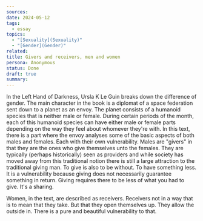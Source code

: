 ```yaml
---
sources: 
date: 2024-05-12
tags:
  - essay
topics:
  - "[Sexuality](Sexuality)"
  - "[Gender](Gender)"
related: 
title: Givers and receivers, men and women
persona: Anonymous
status: Done
draft: true
summary: 
---
```


In the Left Hand of Darkness, Ursla K Le Guin breaks down the difference of gender. The main character in the book is a diplomat of a space federation sent down to a planet as an envoy. The planet consists of a humanoid species that is neither male or female. During certain periods of the month, each of this humanoid species can have either male or female parts depending on the way they feel about whomever they're with. In this text, there is a part where the envoy analyses some of the basic aspects of both males and females. Each with their own vulnerability. Males are "givers" in that they are the ones who give themselves unto the females. They are typically (perhaps historically) seen as providers and while society has moved away from this traditional notion there is still a large attraction to the traditional giving man. To give is also to be without. To have something less. It is a vulnerability because giving does not necessarily guarantee something in return. Giving requires there to be less of what you had to give. It's a sharing. 

Women, in the text, are described as receivers. Receivers not in a way that is to mean that they take. But that they open themselves up. They allow the outside in. There is a pure and beautiful vulnerability to that. 
